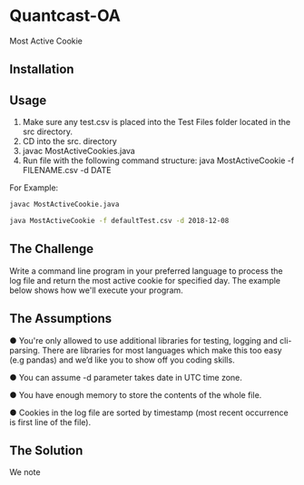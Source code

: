 # Quantcast-OA
Most Active Cookie

## Installation

## Usage

1.  Make sure any test.csv is placed into the Test Files folder located in the src directory.
2.  CD into the src. directory
3.  javac MostActiveCookies.java
4.  Run file with the following command structure: java MostActiveCookie -f FILENAME.csv -d DATE

For Example:

```bash
javac MostActiveCookie.java
```


```bash
java MostActiveCookie -f defaultTest.csv -d 2018-12-08
```

    

## The Challenge

Write a command line program in your preferred language to process the log file and return the most active cookie for specified day. The example below shows how we'll execute your program.

## The Assumptions

● You're only allowed to use additional libraries for testing, logging and cli-parsing. There are libraries for most languages which make this too easy (e.g pandas) and we’d like you to show off you coding skills.

● You can assume -d parameter takes date in UTC time zone.

● You have enough memory to store the contents of the whole file.

● Cookies in the log file are sorted by timestamp (most recent occurrence is first line of the file).

## The Solution

We note 
